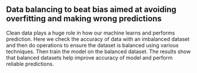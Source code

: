## Data balancing to beat bias aimed at avoiding overfitting and making wrong predictions

Clean data plays a huge role in how our machine learns and performs prediction. Here we check the accuracy of data with an imbalanced dataset and then do operations to ensure the dataset is balanced using various techniques. Then train the model on the balanced dataset. The results show that balanced datasets help improve accuracy of model and perform reliable predictions.
